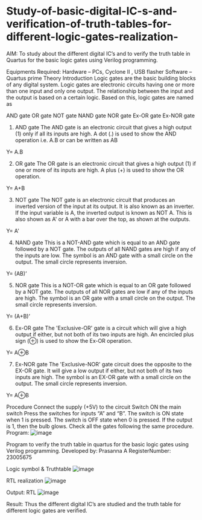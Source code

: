 # Study-of-basic-digital-IC-s-and-verification-of-truth-tables-for-different-logic-gates-realization-
 AIM:
To study about the different digital IC’s and to verify the truth table in Quartus for the basic logic gates using Verilog programming.

Equipments Required:
Hardware – PCs, Cyclone II , USB flasher
Software – Quartus prime
Theory
Introduction
Logic gates are the basic building blocks of any digital system. Logic gates are electronic circuits having one or more than one input and only one output. The relationship between the input and the output is based on a certain logic. Based on this, logic gates are named as

AND gate
OR gate
NOT gate
NAND gate
NOR gate
Ex-OR gate
Ex-NOR gate
1) AND gate
The AND gate is an electronic circuit that gives a high output (1) only if all its inputs are high. A dot (.) is used to show the AND operation i.e. A.B or can be written as AB

Y= A.B

2) OR gate
The OR gate is an electronic circuit that gives a high output (1) if one or more of its inputs are high. A plus (+) is used to show the OR operation.

Y= A+B

3) NOT gate
The NOT gate is an electronic circuit that produces an inverted version of the input at its output. It is also known as an inverter. If the input variable is A, the inverted output is known as NOT A. This is also shown as A' or A with a bar over the top, as shown at the outputs.

Y= A'

4) NAND gate
This is a NOT-AND gate which is equal to an AND gate followed by a NOT gate. The outputs of all NAND gates are high if any of the inputs are low. The symbol is an AND gate with a small circle on the output. The small circle represents inversion.

Y= (AB)’

5) NOR gate
This is a NOT-OR gate which is equal to an OR gate followed by a NOT gate. The outputs of all NOR gates are low if any of the inputs are high. The symbol is an OR gate with a small circle on the output. The small circle represents inversion.

Y= (A+B)’

6) Ex-OR gate
The 'Exclusive-OR' gate is a circuit which will give a high output if either, but not both of its two inputs are high. An encircled plus sign (⊕) is used to show the Ex-OR operation.

Y= A⊕B

7) Ex-NOR gate
The 'Exclusive-NOR' gate circuit does the opposite to the EX-OR gate. It will give a low output if either, but not both of its two inputs are high. The symbol is an EX-OR gate with a small circle on the output. The small circle represents inversion.

Y= A⊕B

Procedure
Connect the supply (+5V) to the circuit
Switch ON the main switch
Press the switches for inputs “A” and “B”. The switch is ON state when 1 is pressed. The switch is OFF state when 0 is pressed.
If the output is 1, then the bulb glows.
Check all the gates following the same procedure.
Program:
![image](https://github.com/prasanna-765/Study-of-basic-digital-IC-s-and-verification-of-truth-tables-for-different-logic-gates-realization-/assets/150009505/b2e3e1f3-6b1b-43a5-9b3e-3343cc2fe89c)

Program to verify the truth table in quartus for the basic logic gates using Verilog programming.
Developed by: Prasanna A
RegisterNumber: 23005675 

Logic symbol & Truthtable
![image](https://github.com/prasanna-765/Study-of-basic-digital-IC-s-and-verification-of-truth-tables-for-different-logic-gates-realization-/assets/150009505/6116bbe2-083e-4529-9da7-2a43adf6e5a5)

RTL realization
![image](https://github.com/prasanna-765/Study-of-basic-digital-IC-s-and-verification-of-truth-tables-for-different-logic-gates-realization-/assets/150009505/8ab8c9e5-477b-4043-8580-b0e25dedb473)

Output:
RTL
![image](https://github.com/prasanna-765/Study-of-basic-digital-IC-s-and-verification-of-truth-tables-for-different-logic-gates-realization-/assets/150009505/1f9724e5-336a-46a9-9d1f-4d6217a44e41)


Result:
Thus the different digital IC’s are studied and the truth table for different logic gates are verified.
